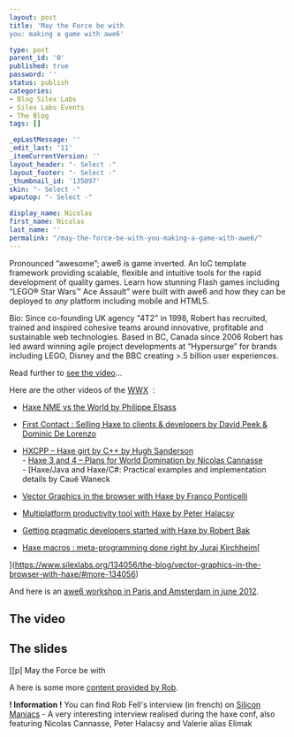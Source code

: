 ```yaml
---
layout: post
title: 'May the Force be with
you: making a game with awe6'

type: post
parent_id: '0'
published: true
password: ''
status: publish
categories:
- Blog Silex Labs
- Silex Labs Events
- The Blog
tags: []

_epLastMessage: ''
_edit_last: '11'
_itemCurrentVersion: ''
layout_header: "- Select -"
layout_footer: "- Select -"
_thumbnail_id: '135097'
skin: "- Select -"
wpautop: "- Select -"

display_name: Nicolas
first_name: Nicolas
last_name: ''
permalink: "/may-the-force-be-with-you-making-a-game-with-awe6/"
---
```


Pronounced “awesome”; awe6 is game inverted. An IoC template framework providing scalable, flexible and intuitive tools for the rapid development of quality games. Learn how stunning Flash games including “LEGO® Star Wars™ Ace Assault” were built with awe6 and how they can be deployed to _any_ platform including mobile and HTML5.



Bio: Since co-founding UK agency "4T2" in 1998, Robert has recruited, trained and inspired cohesive teams around innovative, profitable and sustainable web technologies. Based in BC, Canada since 2006 Robert has led award winning agile project developments at “Hypersurge” for brands including LEGO, Disney and the BBC creating >.5 billion user experiences.

Read further to [see the video](https://www.silexlabs.org/?p=132111 "Rob Fell Awe6, at Silex Labs")...

Here are the other videos of the [WWX](http://wwx.haxe.org/) 
:  
- [Haxe NME vs the World by Philippe Elsass](https://www.silexlabs.org/133359/the-blog/haxe-nme-vs-the-world/)  
- [First Contact
: Selling Haxe to clients & developers by David Peek & Dominic De Lorenzo](https://www.silexlabs.org/133423/the-blog/first-contact-selling-haxe-to-clients-and-developers/)  
- [HXCPP – Haxe girt by C++ by Hugh Sanderson  
](https://www.silexlabs.org/133591/the-blog/hxcpp-%E2%80%93-haxe-girt-by-c/)- [Haxe 3 and 4 – Plans for World Domination by Nicolas Cannasse  
](https://www.silexlabs.org/133591/the-blog/hxcpp-%E2%80%93-haxe-girt-by-c/)- [Haxe/Java and
Haxe/C#: Practical examples and implementation details by Cauê Waneck  

- [Vector Graphics in the browser with Haxe by Franco Ponticelli](https://www.silexlabs.org/134056/the-blog/vector-graphics-in-the-browser-with-haxe/#more-134056)  
- [Multiplatform productivity tool with Haxe by Peter Halacsy](https://www.silexlabs.org/135169/the-blog/multiplatform-productivity-tool-with-haxe/)  
- [Getting pragmatic developers started with Haxe by Robert Bak](https://www.silexlabs.org/135257/the-blog/getting-pragmatic-developers-started-with-haxe/)  
- [Haxe macros
: meta-programming done right by Juraj Kirchheim](https://www.silexlabs.org/135331/the-blog/haxe-macros-meta-programming-done-right/)[  

](https://www.silexlabs.org/134056/the-blog/vector-graphics-in-the-browser-with-haxe/#more-134056)

And here is an [awe6 workshop in Paris and Amsterdam in june 2012](https://www.silexlabs.org/133148/the-blog/haxe-workshop/ "workshop haxe and awe6 by Silex Labs").

The video
---------

The slides
----------

[[p] May the Force be with



A here is some more [content provided by Rob](http://code.google.com/p/awe6/wiki/PublicPresentations).

**! Information !** You can find Rob Fell's interview (in french) on [Silicon Maniacs](http://www.siliconmaniacs.org/i-t-boys-i-t-girls-haxe/) - A very interesting interview realised during the haxe conf, also featuring Nicolas Cannasse, Peter Halacsy and Valerie alias Elimak